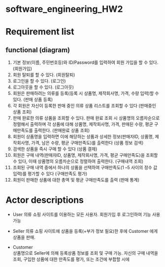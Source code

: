 # software_engineering_HW2

# Requirement list
## functional (diagram)
1. 기본 정보(이름, 주민번호등)와 ID/Password를 입력하여 회원 가입을 할 수 있다. (회원가입)
2. 회원 탈퇴를 할 수 있다. (회원탈퇴)
3. 로그인을 할 수 있다. (로그인)
4. 로그아웃을 할 수 있다. (로그아웃)
5. 회원은 판매하려는 의류를 등록(등록 시 상품명, 제작회사명, 가격, 수량 입력)할 수 있다. (판매 상품 등록)
6. 각 회원은 자신이 등록한 판매 중인 의류 상품 리스트를 조회할 수 있다 (판매중인 상품 조회)
7. 판매 완료한 의류 상품을 조회할 수 있다. 판매 완료 조회 시 상품명의 오름차순으로 정렬해서 출력하며 각 상품에 대해 상품명, 제작회사명, 가격, 판매된 수량, 평균 구매만족도를 출력한다. (판매완료 상품 조회)
8. 회원이 상품명을 입력하면 이에 해당하는 상품과 상세한 정보(판매자ID, 상품명, 제작회사명, 가격, 남은 수량, 평균 구매만족도)를 출력한다 (상품 정보 검색)
9. 검색한 상품을 즉시 구매 할 수 있다 (상품 결제)
10. 회원은 구매 내역(판매자ID, 상품명, 제작회사명, 가격, 평균 구매만족도)을 조회할 수 있다, 이때 상품명의 오름차순으로 정렬하여 출력한다. (구매내역 조회)
11. 조회된 구매 내역 중에서 하나의 상품을 선택하여 구매만족도(1 –5 사이의 정수 값 입력)를 평가할 수 있다 (구매만족도 평가)
12. 회원이 판매한 상품에 대한 총액 및 평균 구매만족도를 출력 (판매 통계)


# Actor descriptions
- User
의류 쇼핑 사이트를 이용하는 모든 사용자. 회원가입 후 로그인하여 기능 사용 가능

- Seller
의류 쇼핑 사이트에 상품을 등록(+부가 정보 필요)한 후에 Customer 에게 상품을 판매.

- Customer  
상품명으로 Seller에 의해 등록상품 정보를 조회 및 구매 가능.
자신의 구매 내역을 조회, 구입한 상품에 대한 만족도를 평가, 또는 조건에 부합할 시에 


